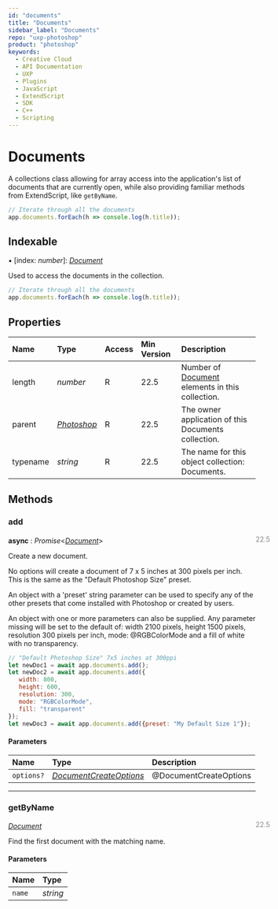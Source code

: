 ```yaml
---
id: "documents"
title: "Documents"
sidebar_label: "Documents"
repo: "uxp-photoshop"
product: "photoshop"
keywords:
  - Creative Cloud
  - API Documentation
  - UXP
  - Plugins
  - JavaScript
  - ExtendScript
  - SDK
  - C++
  - Scripting
---
```


# Documents

A collections class allowing for array access into the application's
list of documents that are currently open,
while also providing familiar methods from ExtendScript, like `getByName`.

```javascript
// Iterate through all the documents
app.documents.forEach(h => console.log(h.title));
```

## Indexable

▪ [index: *number*]: [*Document*](/ps_reference/classes/document/)

Used to access the documents in the collection.

```javascript
// Iterate through all the documents
app.documents.forEach(h => console.log(h.title));
```

## Properties

| Name | Type | Access | Min Version | Description |
| :------ | :------ | :------ | :------ | :------ |
| length | *number* | R | 22.5 | Number of [Document](/ps_reference/classes/document/) elements in this collection. |
| parent | [*Photoshop*](/ps_reference/classes/photoshop/) | R | 22.5 | The owner application of this Documents collection. |
| typename | *string* | R | 22.5 | The name for this object collection: Documents. |

## Methods

### add
<span class="minversion" style="display: block; margin-bottom: -1em; margin-left: 36em; float:left; opacity:0.5;">22.5</span>

**async** : *Promise*<[*Document*](/ps_reference/classes/document/)\>

Create a new document.

No options will create a document of 7 x 5 inches at 300 pixels per inch.
This is the same as the "Default Photoshop Size" preset.

An object with a 'preset' string parameter can be used to specify any of
the other presets that come installed with Photoshop or created by users.

An object with one or more parameters can also be supplied. Any parameter
missing will be set to the default of: width 2100 pixels, height 1500 pixels,
resolution 300 pixels per inch, mode: @RGBColorMode and a fill of white with
no transparency.

```javascript
// "Default Photoshop Size" 7x5 inches at 300ppi
let newDoc1 = await app.documents.add();
let newDoc2 = await app.documents.add({
   width: 800, 
   height: 600, 
   resolution: 300, 
   mode: "RGBColorMode", 
   fill: "transparent"
});
let newDoc3 = await app.documents.add({preset: "My Default Size 1"});
```

#### Parameters

| Name | Type | Description |
| :------ | :------ | :------ |
| `options?` | [*DocumentCreateOptions*](/ps_reference/objects/createoptions/documentcreateoptions/) | @DocumentCreateOptions |

___

### getByName
<span class="minversion" style="display: block; margin-bottom: -1em; margin-left: 36em; float:left; opacity:0.5;">22.5</span>

[*Document*](/ps_reference/classes/document/)

Find the first document with the matching name.

#### Parameters

| Name | Type |
| :------ | :------ |
| `name` | *string* |

